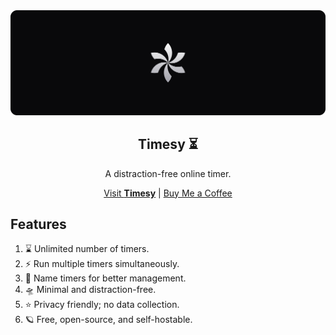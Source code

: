 <div align="center">
  <img src="/assets/banner.svg" alt="Timesy Logo Banner" />
  <h2>Timesy ⏳️</h2>
  <p>A distraction-free online timer.</p>
  <a href="https://timesy.app">Visit <strong>Timesy</strong></a> | <a href="https://buymeacoffee.com/remvze">Buy Me a Coffee</a>
</div>

## Features

1. ⌛ Unlimited number of timers.
1. ⚡ Run multiple timers simultaneously.
1. 📝 Name timers for better management.
1. 🛸 Minimal and distraction-free.
1. ⭐ Privacy friendly; no data collection.
1. 🪐 Free, open-source, and self-hostable.
